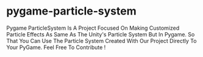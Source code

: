 <h1>pygame-particle-system</h1>
Pygame ParticleSystem Is A Project Focused On Making Customized Particle Effects As Same As The Unity's Particle System But In Pygame. So That You Can Use The Particle System Created With Our Project Directly To Your PyGame. Feel Free To Contribute ! 

